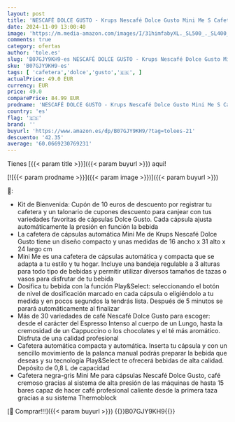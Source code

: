 ```yaml
---
layout: post
title: 'NESCAFÉ DOLCE GUSTO - Krups Nescafé Dolce Gusto Mini Me S Cafetera de cápsulas con 15 bares de presión  capacidad 0.8 L  bebidas frías o calientes  modo Eco  Play&Select  Thermoblock  35 tipos café  Gris antracita'
date: 2024-11-09 13:00:40
image: 'https://m.media-amazon.com/images/I/31himfabyXL._SL500_._SL400_.jpg'
comments: true
category: ofertas
author: 'tole.es'
slug: 'B07GJY9KH9-es NESCAFÉ DOLCE GUSTO - Krups Nescafé Dolce Gusto Mini Me S...'
sku: 'B07GJY9KH9-es'
tags: [ 'cafetera','dolce','gusto','🇪🇸', ]
actualPrice: 49.0 EUR
currency: EUR
price: 49.0
comparePrice: 84.99 EUR
prodname: 'NESCAFÉ DOLCE GUSTO - Krups Nescafé Dolce Gusto Mini Me S Cafetera de cápsulas con 15 bares de presión  capacidad 0.8 L  bebidas frías o calientes  modo Eco  Play&Select  Thermoblock  35 tipos café  Gris antracita'
country: 'es'
flag: '🇪🇸'
brand: ''
buyurl: 'https://www.amazon.es/dp/B07GJY9KH9/?tag=tolees-21'
descuento: '42.35'
average: '60.0669230769231'
---
```


Tienes [{{< param title >}}]({{< param buyurl >}}) aqui!

[![{{< param prodname >}}]({{< param image >}})]({{< param buyurl >}})

🔎:

- Kit de Bienvenida: Cupón de 10 euros de descuento por registrar tu cafetera y un talonario de cupones descuento para canjear con tus variedades favoritas de cápsulas Dolce Gusto. Cada cápsula ajusta automáticamente la presión en función la bebida
- La cafetera de cápsulas automática Mini Me de Krups Nescafé Dolce Gusto tiene un diseño compacto y unas medidas de 16 ancho x 31 alto x 24 largo cm
- Mini Me es una cafetera de cápsulas automática y compacta que se adapta a tu estilo y tu hogar. Incluye una bandeja regulable a 3 alturas para todo tipo de bebidas y permitir utilizar diversos tamaños de tazas o vasos para disfrutar de tu bebida
- Dosifica tu bebida con la función Play&Select: seleccionando el botón de nivel de dosificación marcado en cada cápsula o eligiéndolo a tu medida y en pocos segundos la tendrás lista. Después de 5 minutos se parará automáticamente al finalizar
- Más de 30 variedades de café Nescafé Dolce Gusto para escoger: desde el carácter del Espresso Intenso al cuerpo de un Lungo, hasta la cremosidad de un Cappuccino o los chocolates y el té más aromático. Disfruta de una calidad profesional
- Cafetera automática compacta y automática. Inserta tu cápsula y con un sencillo movimiento de la palanca manual podrás preparar la bebida que deseas y su tecnología Play&Select te ofrecerá bebidas de alta calidad. Depósito de 0,8 L de capacidad
- Cafetera negra-gris Mini Me para cápsulas Nescafé Dolce Gusto, café cremoso gracias al sistema de alta presión de las máquinas de hasta 15 bares capaz de hacer café profesional caliente desde la primera taza gracias a su sistema Thermoblock

[🛒 Comprar!!!]({{< param buyurl >}})
{{<world>}}B07GJY9KH9{{</world>}}
